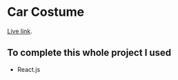 # Car Costume 

 [Live link](https://github.com/facebook/create-react-app).

## To complete this whole project I used

- React.js

